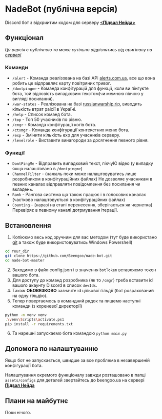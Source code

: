 # NadeBot (публічна версія)



Discord бот з відкриитим кодом для серверу [**&lt;Підвал Нейда>**](https://discord.gg/nadecgt)


## Функціонал
*Ця версія є публічною та може сутільно відрізнятись від оригіналу на [сервері](https://discord.gg/nadecgt)*

### Команди
- `/alert` - Команда реалізована на базі API [alerts.com.ua](https://alerts.com.ua), все що вона робить це відправляє карту повітряних тривог.
- `/dontpingme` - Команда конфігурацій для функції, коли ви пінгуєте бота, той відповість випадковим текстом(чи мемною пікчою у вигляді посилання).
- `/war-states` - Реалізована на базі [russianwarship.rip](https://russianwarship.rip), виводить кількість втрат раісії в Україні.
- `/help` - Список команд бота.
- `/top` - Топ 50 учасників по рівню.
- `/cmgr` - Команда конфігурації когів бота.
- `/ctxmgr` - Команда конфігурації контекстних меню бота.
- `/exp` - Змінити кількість exp для учасників серверу.
- `/levelrole` - Виставити винагороди за досягнення певного рівня.

### Функції
 
- `DontPingMe` - Відправить випадковий текст, пікчуЮ відео (у випадку якщо налаштовано в `/dontpingme`)
- `ChannelFilter` - (нажаль поки може налаштовуватись лише розробником в конфігураційних файлах)  Не дозволяє учасникам в певних каналах відправляти повідомлення без посилання чи вкладень.
- `Rank` - Рангова система що також працює і в голосових каналах (частково налаштовується в конфігураційних файлах)
- `Counting` - (наразі на етапі перенесення, зберігається як чернетка) Перевіряє в певному каналі дотрмування ітерації.

## Встановлення

1. Копіюємо весь код зручним для вас методом (тут буде використано [git](https://git-scm.com/downloads) а також буде використовуватись Windows Powershell)
  ```bash
  cd Your_dir
  git clone https://github.com/Beengoo/nade-bot.git
  cd nade-bot-master
  ```
2. Заходимо в файл config.json і в значення `botToken` вставляємо токен вашого бота.
3. Для доступу до команд розробника (як то `/cmgr`) треба вставити id вашого акаунту Discord в список `devIds`.
4. Також **ОБОВЯЗКОВО** зазначте id цільової гільдії (бот розрахований на одну гільдію).
5. Тепер повертаємось в командний рядок та пишемо наступні команди (з кореневої директорії)
  ```bash
  python -m venv venv
  .\venv\Scripts\activate.ps1
  pip install -r requirements.txt
  ```
6. Та нарешні запускаємо бота командою `python main.py`

## Допомога по налаштуванню

Якщо бот не запускається, швидше за все проблема в незавершеній конфігурації бота.

Налаштування окремого функціоналу завжди розташовано в папці `assets/configs` для деталей звертайтесь до beengoo.ua на сервері [**Підвал Нейда**](https://discord.gg/nadecgt)


## Плани на майбутнє

Поки нічого.


